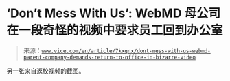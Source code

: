 <!--yml

category: 未分类

date: 2024-05-27 14:39:40

-->

# ‘Don’t Mess With Us’: WebMD 母公司在一段奇怪的视频中要求员工回到办公室

> 来源：[`www.vice.com/en/article/7kxqnx/dont-mess-with-us-webmd-parent-company-demands-return-to-office-in-bizarre-video`](https://www.vice.com/en/article/7kxqnx/dont-mess-with-us-webmd-parent-company-demands-return-to-office-in-bizarre-video)

另一张来自返校视频的截图。
